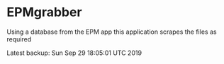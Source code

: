 # EPMgrabber
Using a database from the EPM app this application scrapes the files as required


Latest backup: Sun Sep 29 18:05:01 UTC 2019
